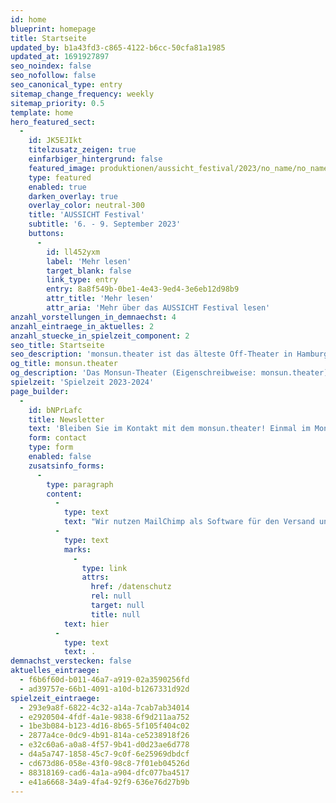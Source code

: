 ```yaml
---
id: home
blueprint: homepage
title: Startseite
updated_by: b1a43fd3-c865-4122-b6cc-50cfa81a1985
updated_at: 1691927897
seo_noindex: false
seo_nofollow: false
seo_canonical_type: entry
sitemap_change_frequency: weekly
sitemap_priority: 0.5
template: home
hero_featured_sect:
  -
    id: JK5EJIkt
    titelzusatz_zeigen: true
    einfarbiger_hintergrund: false
    featured_image: produktionen/aussicht_festival/2023/no_name/no_name_das_muxical_01_c_simon_wachter.jpg
    type: featured
    enabled: true
    darken_overlay: true
    overlay_color: neutral-300
    title: 'AUSSICHT Festival'
    subtitle: '6. - 9. September 2023'
    buttons:
      -
        id: ll452yxm
        label: 'Mehr lesen'
        target_blank: false
        link_type: entry
        entry: 8a8f549b-0be1-4e43-9ed4-3e6eb12d98b9
        attr_title: 'Mehr lesen'
        attr_aria: 'Mehr über das AUSSICHT Festival lesen'
anzahl_vorstellungen_in_demnaechst: 4
anzahl_eintraege_in_aktuelles: 2
anzahl_stuecke_in_spielzeit_component: 2
seo_title: Startseite
seo_description: 'monsun.theater ist das älteste Off-Theater in Hamburg und besteht seit 1980. Es befindet sich im Stadtteil Ottensen.'
og_title: monsun.theater
og_description: 'Das Monsun-Theater (Eigenschreibweise: monsun.theater) ist das älteste Off-Theater in Hamburg und besteht seit 1980. Es befindet sich im Stadtteil Ottensen.'
spielzeit: 'Spielzeit 2023-2024'
page_builder:
  -
    id: bNPrLafc
    title: Newsletter
    text: 'Bleiben Sie im Kontakt mit dem monsun.theater! Einmal im Monat aktuelle Informationen zu unseren Veranstaltungen: Premieren, Festivals, Extra-Events und ein Blick hinter die Kulissen.'
    form: contact
    type: form
    enabled: false
    zusatsinfo_forms:
      -
        type: paragraph
        content:
          -
            type: text
            text: "Wir nutzen MailChimp als Software für den Versand unseres Newsletter. Nach Bestätigen des Buttons \"SENDEN\" erhalten Sie innerhalb weniger Minuten eine E-Mail mit einem Bestätigungslink, um Ihre Anmeldung abzuschließen. Sie willigen hiermit in die Verarbeitung Ihrer Daten zu diesem Zweck ein. Ihre Daten werden nur zu diesem Zweck verwendet und nicht an Dritte weitergegeben. Sie können den Newsletter jederzeit wieder durch einen Klick auf das entsprechende Feld am Ende des Newsletters abbestellen. Ihre E-Maildaten werden dann automatisch aus dem Verteiler ausgetragen. Hinweise zum Datenschutz finden Sie\_"
          -
            type: text
            marks:
              -
                type: link
                attrs:
                  href: /datenschutz
                  rel: null
                  target: null
                  title: null
            text: hier
          -
            type: text
            text: .
demnachst_verstecken: false
aktuelles_eintraege:
  - f6b6f60d-b011-46a7-a919-02a3590256fd
  - ad39757e-66b1-4091-a10d-b1267331d92d
spielzeit_eintraege:
  - 293e9a8f-6822-4c32-a14a-7cab7ab34014
  - e2920504-4fdf-4a1e-9838-6f9d211aa752
  - 1be3b084-b123-4d16-8b65-5f105f404c02
  - 2877a4ce-0dc9-4b91-814a-ce5238918f26
  - e32c60a6-a0a8-4f57-9b41-d0d23ae6d778
  - d4a5a747-1858-45c7-9c0f-6e25969dbdcf
  - cd673d86-058e-43f0-98c8-7f01eb04526d
  - 88318169-cad6-4a1a-a904-dfc077ba4517
  - e41a6668-34a9-4fa4-92f9-636e76d27b9b
---
```

